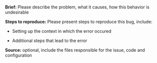 **Brief:** Please describe the problem, what it causes, how this behavior is undesirable

**Steps to reproduce:** Please present steps to reproduce this bug, include:

* Setting up the context in which the error occured

* Additional steps that lead to the error

**Source:** optional, include the files responsible for the issue, code and configuration
